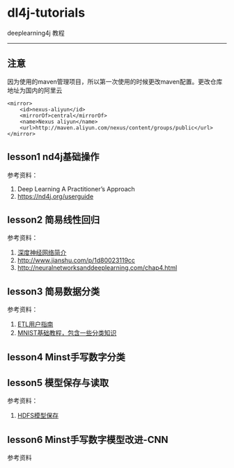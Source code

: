 # dl4j-tutorials

deeplearning4j 教程

---

## 注意
因为使用的maven管理项目，所以第一次使用的时候更改maven配置。更改仓库地址为国内的阿里云
```
<mirror>
	<id>nexus-aliyun</id>
	<mirrorOf>central</mirrorOf>
	<name>Nexus aliyun</name>
	<url>http://maven.aliyun.com/nexus/content/groups/public</url>
</mirror> 
```

## lesson1 nd4j基础操作

参考资料：

 1. Deep Learning A Practitioner’s Approach
 2. https://nd4j.org/userguide

## lesson2 简易线性回归

参考资料：

 1. [深度神经网络简介][1]
 1. http://www.jianshu.com/p/1d80023119cc
 2. http://neuralnetworksanddeeplearning.com/chap4.html

## lesson3 简易数据分类
参考资料：

 1. [ETL用户指南][2]
 2. [MNIST基础教程，包含一些分类知识][3]

## lesson4 Minst手写数字分类


## lesson5 模型保存与读取

参考资料：

 1. [HDFS模型保存][4]

## lesson6 Minst手写数字模型改进-CNN

参考资料

 
 


  [1]: https://deeplearning4j.org/cn/neuralnet-overview
  [2]: https://deeplearning4j.org/cn/etl-userguide
  [3]: https://deeplearning4j.org/cn/mnist-for-beginners
  [4]: http://blog.csdn.net/u011669700/article/details/79113789